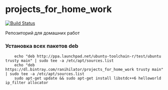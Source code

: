 # projects_for_home_work
[![Build Status](https://travis-ci.org/Ranihilator/projects_for_home_work.svg?branch=master)](https://travis-ci.org/Ranihilator/projects_for_home_work)

Репозиторий для домашних работ

### Установка всех пакетов deb 

```shell
    echo "deb http://ppa.launchpad.net/ubuntu-toolchain-r/test/ubuntu trusty main" | sudo tee -a /etc/apt/sources.list
    echo "deb https://dl.bintray.com/ranihilator/projects_for_home_work trusty main" | sudo tee -a /etc/apt/sources.list
    sudo apt-get update && sudo apt-get install libstdc++6 helloworld ip_filter allocator
```
